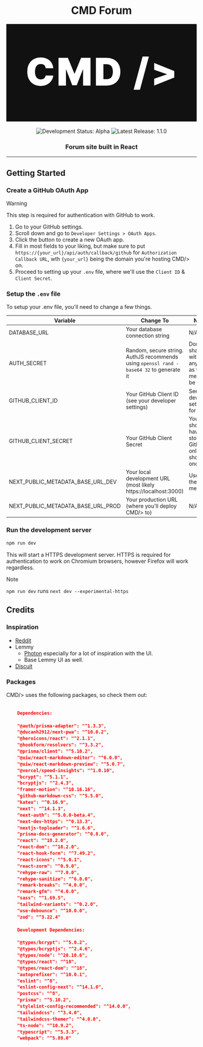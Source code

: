 
<h1 align="center">CMD Forum</h1>


![CMD Forum](/public/main_bgcmd.png)

<div align="center"><img src="https://img.shields.io/badge/status-alpha_development-green" alt="Development Status: Alpha"></img> <img src="https://img.shields.io/badge/latest_release-1.1.0-blue" alt="Latest Release: 1.1.0"></img></div>

<h3 align="center">Forum site built in React</h3>

---

## Getting Started

### Create a GitHub OAuth App

> [!WARNING]
> This step is required for authentication with GitHub to work.

1. Go to your GitHub settings.
2. Scroll down and go to `Developer Settings > OAuth Apps`.
3. Click the button to create a new OAuth app.
4. Fill in most fields to your liking, but make sure to put `https://{your_url}/api/auth/callback/github` for `Authorization Callback URL`, wth `{your_url}` being the domain you're hosting CMD/> on.
5. Proceed to setting up your `.env` file, where we'll use the `Client ID` & `Client Secret`.

### Setup the `.env` file

To setup your .env file, you'll need to change a few things.

| Variable             | Change To                                                                | Notes                                                         |
| -------------------- | ------------------------------------------------------------------------ | ------------------------------------------------------------- |
| DATABASE_URL         | Your database connection string                                          | N/A                                                           |
| AUTH_SECRET          | Random, secure string. AuthJS recommends using `openssl rand -base64 32` to generate it | Don't share with to anybody, as this is meant to be _secret_  |
| GITHUB_CLIENT_ID     | Your GitHub Client ID (see your developer settings)                      | See your developer settings for this.                         |
| GITHUB_CLIENT_SECRET | Your GitHub Client Secret                                                | You should have this stored, as GitHub only shows it once.    |
| NEXT_PUBLIC_METADATA_BASE_URL_DEV | Your local development URL (most likely https://localhost:3000) | Used for the metadata |
| NEXT_PUBLIC_METADATA_BASE_URL_PROD | Your production URL (where you'll deploy CMD/> to) | N/A |

### Run the development server

```bash
npm run dev
```

This will start a HTTPS development server. HTTPS is required for authentication to work on Chromium browsers, however Firefox will work regardless.

> [!NOTE]
> `npm run dev` runs `next dev --experimental-https`

## Credits

### Inspiration

- [Reddit](https://old.reddit.com)
- Lemmy
  - [Photon](https://github.com/Xyphyn/photon) especially for a lot of inspiration with the UI.
  - Base Lemmy UI as well.
- [Discuit](https://www.discuit.net)

### Packages

CMD/> uses the following packages, so check them out:

```json

    Dependencies:

    "@auth/prisma-adapter": "^1.3.3",
    "@ducanh2912/next-pwa": "^10.0.2",
    "@heroicons/react": "^2.1.1",
    "@hookform/resolvers": "^3.3.2",
    "@prisma/client": "^5.10.2",
    "@uiw/react-markdown-editor": "^6.0.0",
    "@uiw/react-markdown-preview": "^5.0.7",
    "@vercel/speed-insights": "^1.0.10",
    "bcrypt": "^5.1.1",
    "bcryptjs": "^2.4.3",
    "framer-motion": "^10.16.16",
    "github-markdown-css": "^5.5.0",
    "katex": "^0.16.9",
    "next": "^14.1.3",
    "next-auth": "^5.0.0-beta.4",
    "next-dev-https": "^0.13.3",
    "nextjs-toploader": "^1.6.6",
    "prisma-docs-generator": "^0.8.0",
    "react": "^18.2.0",
    "react-dom": "^18.2.0",
    "react-hook-form": "^7.49.2",
    "react-icons": "^5.0.1",
    "react-zorm": "^0.9.0",
    "rehype-raw": "^7.0.0",
    "rehype-sanitize": "^6.0.0",
    "remark-breaks": "^4.0.0",
    "remark-gfm": "^4.0.0",
    "sass": "^1.69.5",
    "tailwind-variants": "^0.2.0",
    "use-debounce": "^10.0.0",
    "zod": "^3.22.4"

    Development Dependencies:

    "@types/bcrypt": "^5.0.2",
    "@types/bcryptjs": "^2.4.6",
    "@types/node": "^20.10.6",
    "@types/react": "^18",
    "@types/react-dom": "^18",
    "autoprefixer": "^10.0.1",
    "eslint": "^8",
    "eslint-config-next": "^14.1.0",
    "postcss": "^8",
    "prisma": "^5.10.2",
    "stylelint-config-recommended": "^14.0.0",
    "tailwindcss": "^3.4.0",
    "tailwindcss-themer": "^4.0.0",
    "ts-node": "^10.9.2",
    "typescript": "^5.3.3",
    "webpack": "^5.89.0"

```

